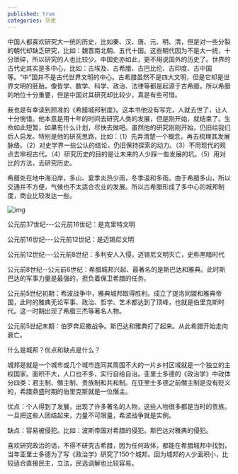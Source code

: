 ```yaml
---
published: true
categories: 历史
---
```

中国人都喜欢研究大一统的历史，比如秦、汉、唐、元、明、清，但是对一些分裂的朝代却缺乏研究，比如：魏晋南北朝、五代十国。这些朝代因为不是大一统，十分琐碎，所以研究的人也比较少。中国史亦如此，更不用说国外的历史了。世界的古代史其实是多中心，比如：古埃及、古希腊、古巴比伦、古印度、古中国等。“中”国并不是古代世界文明的中心。古希腊虽然不是四大文明，但是它却是世界文明的胚胎。像哲学、数学、科学、政治、法律等都是起源于古希腊。所以希腊的地位十分重要，但是中国对其研究却比较少，真是有些可惜。

我也是有幸读到顾准的《希腊城邦制度》。这本书他没有写完，人就去世了，让人十分惋惜。他本意是用十年的时间去研究人类的发展，但是刚开始，就结束了。生命如此短暂，如果有什么计划，尽快去做吧。虽然他的研究刚刚开始，仍旧给我们后人启发。特别是他的研究思路，比如：（1）先弄清楚一个概念，再去梳理其发展脉络。（2）对史学界一些公认的结论，仍旧保持探索的动力。（3）不用现代的观点去审视古代。（4）研究历史的目的是让未来的人少踩一些发展的坑。（5）用对比的方法，去研究历史。

希腊处在地中海沿岸，多山、夏季炎热少雨，冬季温和多雨。由于希腊多山，所以交通并不方便，气候也不太适合农业的发展。所以古希腊形成了多中心的城邦制度，商业比较发达一些。

![img](https://pic1.zhimg.com/80/v2-000068cf60a79086cfaf179454b80edd_720w.png?source=d16d100b)






公元前37世纪---公元前16世纪：是克里特文明

公元前16世纪---公元前12世纪：是迈锡尼文明

公元前12世纪---公元前8世纪：多利安人入侵，迈锡尼文明灭亡，史称黑暗时代

公元前8世纪--公元前6世纪：希腊城邦兴起、最著名的是斯巴达和雅典。此时斯巴达的军事力量是最强的，担负着保卫希腊的任务。

公元前5世纪初期：希波战争中，雅典城邦取得胜利。成立了提洛同盟和雅典帝国，此时的雅典无论军事、政治、哲学、艺术都达到了顶峰，也就是伯里克斯时代。这一时期出现了希腊三杰等著名人物。

公元前5世纪末期：伯罗奔尼撒战争。斯巴达和雅典打了起来。从此希腊开始走向衰亡。

什么是城邦？优点和缺点是什么？

城邦是就是一个城市或几个城市连同其周围不大的一片乡村区域就是一个独立的主权国家。面积不大，人口也不多，实行自给自治。亚里士多德的《政治学》中政体分四类：君主制、僭主制、贵族制和共和制。在亚里士多德之前僭主制是没有贬义的，希腊鼎盛时期的伯里克斯就是一位僭主。

优点：个人得到了发展，出现了许多著名的人物，这些人物很多都是当时的贵族。一旦把这些人团结起来，力量不可限量，希波战争就是实例。

缺点：容易被侵犯。比如：波斯帝国对希腊的侵犯。斯巴达对雅典的侵犯。

喜欢研究政治的话，不得不研究古希腊，因为任何政体，都能在希腊城邦中找到，当年亚里士多德为了写《政治学》研究了150个城邦。因为城邦的人少面积小，比较适合直接民主，立法，民选调解也比较容易。